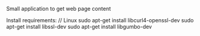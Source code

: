 Small application to get web page content

Install requirements:
// Linux
sudo apt-get install libcurl4-openssl-dev
sudo apt-get install libssl-dev
sudo apt-get install libgumbo-dev
